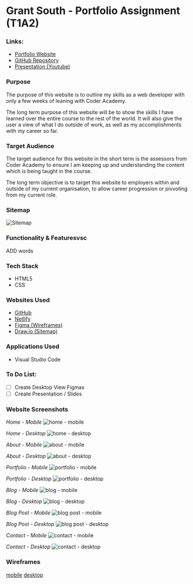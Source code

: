 # Grant South - Portfolio Assignment (T1A2)

### Links:
- [Portfolio Website](https://grant-south.au)
- [GitHub Repository](https://github.com/grants77/T1A2)
- [Presentation (Youtube)](https://youtu.be/)

### Purpose
The purpose of this website is to outline my skills as a web developer with only a few weeks of leaning with Coder Academy.

The long term purpose of this website will be to show the skills I have learned over the entire course to the rest of the world. It will also give the user a view of what I do outside of work, as well as my accomplishments with my career so far.

### Target Audience
The target audience for this website in the short term is the assessors from Coder Academy to ensure I am keeping up and understanding the content which is being taught in the course.

The long term objective is to target this website to employers within and outside of my current organisation, to allow career progression or pivvoting from my current role.

### Sitemap
![Sitemap](/docs/Sitemap.gif)

### Functionality & Featuresvsc
ADD words

### Tech Stack
- HTML5
- CSS

### Websites Used
- [GitHub](https://github.com)
- [Netlify](https://netlify.com)
- [Figma (Wireframes)](https://figma.com)
- [Draw.io (Sitemap)](https://draw.io)

### Applications Used
- Visual Studio Code

### To Do List:
- [ ] Create Desktop View Figmas
- [ ] Create Presentation / Slides

### Website Screenshots

_Home - Mobile_
![home - mobile](/docs/screenshots/m-home.png)

_Home - Desktop_
![home - desktop](/docs/screenshots/d-)

_About - Mobile_
![about - mobile](/docs/screenshots/m-about.png)

_About - Desktop_
![about - desktop](/docs/screenshots/d-)

_Portfolio - Mobile_
![portfolio - mobile](/docs/screenshots/m-portfolio.png)

_Portfolio - Desktop_
![portfolio - desktop](/docs/screenshots/d-)

_Blog - Mobile_
![blog - mobile](/docs/screenshots/m-blog.png)

_Blog - Desktop_
![blog - desktop](/docs/screenshots/d-)

_Blog Post - Mobile_
![blog post - mobile](/docs/screenshots/m-blogpost.png)

_Blog Post - Desktop_
![blog post - desktop](/docs/screenshots/d-)

_Contact - Mobile_
![contact - mobile](/docs/screenshots/m-contact.png)

_Contact - Desktop_
![contact - desktop](/docs/screenshots/d-)

### Wireframes

[mobile]()
[desktop]()
